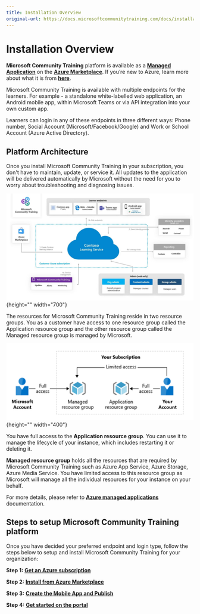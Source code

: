 ```yaml
---
title: Installation Overview
original-url: https://docs.microsoftcommunitytraining.com/docs/installation-overview
---
```


# Installation Overview

**Microsoft Community Training** platform is available as a [**Managed Application**](https://docs.microsoft.com/en-us/azure/managed-applications/overview) on the [**Azure Marketplace**](https://azuremarketplace.microsoft.com/en-us). If you’re new to Azure, learn more about what it is from [**here**](https://azure.microsoft.com/en-in/overview/what-is-azure/).

Microsoft Community Training is available with multiple endpoints for the learners. For example - a standalone white-labelled web application, an Android mobile app, within Microsoft Teams or via API integration into your own custom app. 

Learners can login in any of these endpoints in three different ways: Phone number, Social Account (Microsoft/Facebook/Google) and Work or School Account (Azure Active Directory).

## Platform Architecture
Once you install Microsoft Community Training in your subscription, you don't have to maintain, update, or service it. All updates to the application will be delivered automatically by Microsoft without the need for you to worry about troubleshooting and diagnosing issues.

![Highlevel_Architecture](../../media/Highlevel_Architecture.JPG){height="" width="700"}

The resources for Microsoft Community Training reside in two resource groups. You as a customer have access to one resource group called the Application resource group and the other resource group called the Managed resource group is managed by Microsoft.

![image.png](../../media/image%2812%29.png){height="" width="400"}
    
You have full access to the **Application resource group**. You can use it to manage the lifecycle of your instance, which includes restarting it or deleting it.
    
**Managed resource group** holds all the resources that are required by Microsoft Community Training such as Azure App Service, Azure Storage, Azure Media Service. You have limited access to this resource group as Microsoft will manage all the individual resources for your instance on your behalf.

For more details, please refer to [**Azure managed applications**](https://docs.microsoft.com/en-us/azure/managed-applications/overview) documentation. 

## Steps to setup Microsoft Community Training platform
Once you have decided your preferred endpoint and login type, follow the steps below to setup and install Microsoft Community Training for your organization:

**Step 1:** [**Get an Azure subscription**](https://azure.microsoft.com/en-in/pricing/purchase-options/pay-as-you-go/) 

**Step 2:** [**Install from Azure Marketplace**](../../infrastructure-management/install-your-platform-instance/3_installation-guide-detailed-steps)

**Step 3:** [**Create the Mobile App and Publish**](../../infrastructure-management/install-your-platform-instance/5_create-publish-mobile-app)

**Step 4:** [**Get started on the portal**](../../get-started/4_step-by-step-configuration-guide)
